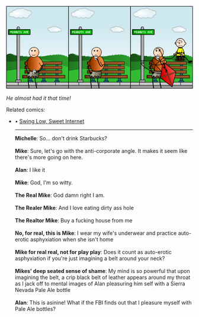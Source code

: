 <!--
.. title: It's a Web Comic, Charlie Brown!
.. slug: its-a-web-comic-charlie-brown
.. date: 2009/08/11 00:00:00
.. tags: 
.. link: 
.. description: 
-->

<a href='its-a-web-comic-charlie-brown.html' title='View comments'>
<img class='comic' src='../assets/comics/20090811.png' />
</a>

<em>He almost had it that time!</em>

<!-- TEASER_END -->
<div class='related'><span>Related comics:</span><ul class='inline'>
<li>&bull; <a href='swing-low-sweet-internet.html'>Swing Low, Sweet Internet</a></li>
</li>
<hr />

<div class='comments'>
<b>Michelle</b>: So... don't drink Starbucks?<br /><br />
<b>Mike</b>: Sure, let's go with the anti-corporate angle.  It makes it seem like there's more going on here.<br /><br />
<b>Alan</b>: I like it<br /><br />
<b>Mike</b>: God, I'm so witty. <br /><br />
<b>The Real Mike</b>: God damn right I am.<br /><br />
<b>The Realer Mike</b>: And I love eating dirty ass hole<br /><br />
<b>The Realtor Mike</b>: Buy a fucking house from me<br /><br />
<b>No, for real, this is Mike</b>: I wear my wife's underwear and practice auto-erotic asphyxiation when she isn't home<br /><br />
<b>Mike for real real, not for play play</b>: Does it count as auto-erotic asphyxiation if you're just imagining a belt around your neck?<br /><br />
<b>Mikes' deep seated sense of shame</b>: My mind is so powerful that upon imagining the belt, a crip black belt of leather appears around my throat as I jack off to mental images of Alan pleasuring him self with a Sierra Nevada Pale Ale bottle<br /><br />
<b>Alan</b>: This is asinine!  What if the FBI finds out that I pleasure myself with Pale Ale bottles?<br /><br />
</div>

